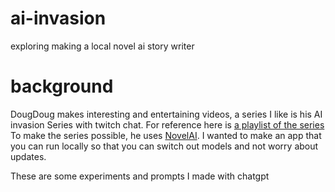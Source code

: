 # ai-invasion
exploring making a local novel ai story writer

# background
DougDoug makes interesting and entertaining videos, a series I like is his AI invasion Series with twitch chat.
For reference here is [a playlist of the series](https://youtube.com/playlist?list=PLzY2D6XUB8KfzQbQBRV2KVxrRJ3kO1Bwo&si=uh6k-siNpcEZMxbi)
To make the series possible, he uses [NovelAI](https://novelai.net). I wanted to make an app that you can run locally so that you can switch out models and not worry about updates.

These are some experiments and prompts I made with chatgpt